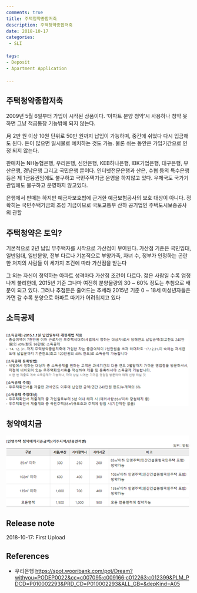 ```yaml
---
comments: true
title: 주택청약종합저축
description: 주택청약종합저축
date: 2018-10-17
categories:
 - SLI

tags:
- Deposit
- Apartment Application

---
```


## 주택청약종합저축

2009년 5월 6일부터 가입이 시작된 상품이다. ‘아파트 분양 청약’시 사용하나 청약 못하면 그냥 적금통장 기능밖에 되지 않는다.

月 2만 원 이상 10원 단위로 50만 원까지 납입이 가능하며, 중간에 쉬었다 다시 입금해도 된다. 돈이 많으면 일시불로 예치하는 것도 가능. 물론 쉬는 동안은 가입기간으로 인정 되지 않는다.


판매처는 NH농협은행, 우리은행, 신안은행, KEB하나은행, IBK기업은행, 대구은행, 부산은행, 경남은행 그리고 국민은행 뿐이다. 인터넷전문은행과 산은, 수협 등의 특수은행 등은 제 1금융권임에도 불구하고 국민주택기금 운영을 하지않고 있다. 우체국도 국가기관임에도 불구하고 운영하지 않고있다.


은행에서 판매는  하지만 예금자보호법에 근거한 예금보험공사의 보호 대상이 아니다. 정확히는 국민주택기금의 조성 기금이므로 국토교통부 산하 공기업인 주택도시보증공사의 관할

## 주택청약은 토익?

기본적으로 2년 납입 무주택자를 시작으로 가산점이 부여된다. 가산점 기준은 국민임대, 일반임대, 일반분양, 전부 다르나 기본적으로 부양가족, 자녀 수, 정부가 인정하는 곤란한 처지의 사람들 이 세가지 조건에 따라 가산점을 받는다


그 외는 자신이 청약하는 아파트 성격마다 가산점 조건이 다르다. 젊은 사람일 수록 엄청나게 불리한데, 2015년 기준 그나마 여전히 분양물량의 30 ~ 60% 정도는 추첨으로 배분이 되고 있다. 그러나 추첨분은 줄어드는 추세라 2015년 기준 0 ~ 18세 미성년자들은 가면 갈 수록 분양으로 아파트 따기가 어려워지고 있다

## 소득공제

![](https://github.com/mikail0205/mikail0205.github.io/blob/master/assets/images/2018/%EC%A3%BC%ED%83%9D%EC%B2%AD%EC%95%BD/%EC%86%8C%EB%93%9D%EA%B3%B5%EC%A0%9C.png?raw=true)


## 청약예치금
![](https://github.com/mikail0205/mikail0205.github.io/blob/master/assets/images/2018/%EC%A3%BC%ED%83%9D%EC%B2%AD%EC%95%BD/%EC%B2%AD%EC%95%BD%EC%98%88%EC%B9%98%EA%B8%88%20%EA%B8%B0%EC%A4%80.png?raw=true)

## Release note
2018-10-17: First Upload

## References
- 우리은행 https://spot.wooribank.com/pot/Dream?withyou=PODEP0022&cc=c007095:c009166;c012263:c012399&PLM_PDCD=P010002293&PRD_CD=P010002293&ALL_GB=&depKind=A05